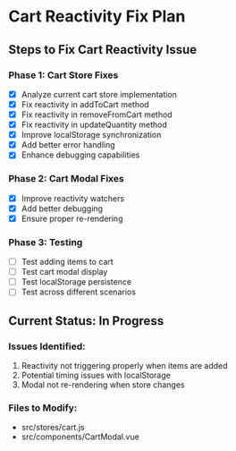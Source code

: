 # Cart Reactivity Fix Plan

## Steps to Fix Cart Reactivity Issue

### Phase 1: Cart Store Fixes
- [x] Analyze current cart store implementation
- [x] Fix reactivity in addToCart method
- [x] Fix reactivity in removeFromCart method  
- [x] Fix reactivity in updateQuantity method
- [x] Improve localStorage synchronization
- [x] Add better error handling
- [x] Enhance debugging capabilities

### Phase 2: Cart Modal Fixes
- [x] Improve reactivity watchers
- [x] Add better debugging  
- [x] Ensure proper re-rendering

### Phase 3: Testing
- [ ] Test adding items to cart
- [ ] Test cart modal display
- [ ] Test localStorage persistence
- [ ] Test across different scenarios

## Current Status: In Progress

### Issues Identified:
1. Reactivity not triggering properly when items are added
2. Potential timing issues with localStorage
3. Modal not re-rendering when store changes

### Files to Modify:
- src/stores/cart.js
- src/components/CartModal.vue
